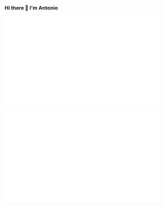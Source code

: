 ### Hi there 👋 I'm Antonio

<div>
  <p display="inline"><img src="https://raw.githubusercontent.com/TheGrinch00/github-stats-transparent/8237b96e8db3bbb681a1182ac8bccd162f996625/generated/languages.svg"></p>
 <p display="inline"><img src="https://raw.githubusercontent.com/TheGrinch00/github-stats-transparent/8237b96e8db3bbb681a1182ac8bccd162f996625/generated/overview.svg"></p>
</div>
